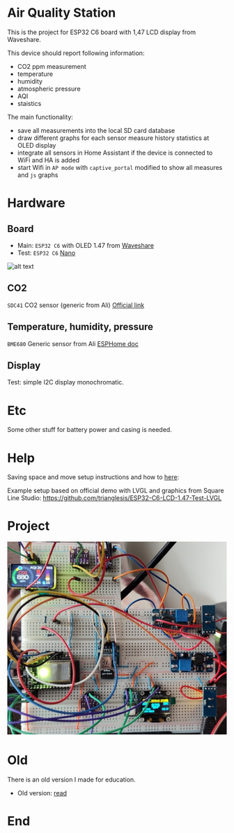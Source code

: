 # Air Quality Station

This is the project for ESP32 C6 board with 1,47 LCD display from Waveshare.

This device should report following information:
- CO2 ppm measurement
- temperature
- humidity
- atmospheric pressure
- AQI
- staistics

The main functionality:
- save all measurements into the local SD card database
- draw different graphs for each sensor measure history statistics at OLED display
- integrate all sensors in Home Assistant if the device is connected to WiFi and HA is added
- start Wifi in `AP mode` with `captive_portal` modified to show all measures and `js` graphs

# Hardware

## Board

- Main: `ESP32 C6` with OLED 1.47 from [Waveshare](https://www.waveshare.com/wiki/ESP32-C6-LCD-1.47)
- Test: `ESP32 C6` [Nano](https://github.com/wuxx/nanoESP32-C6/blob/master/README_en.md)

![alt text](doc/pic/300px-ESP32-C6-LCD-1.47.jpg)

## CO2

`SDC41` CO2 sensor (generic from Ali) [Official link](https://sensirion.com/products/catalog/SCD41)

## Temperature, humidity, pressure

`BME680` Generic sensor from Ali [ESPHome doc](https://esphome.io/components/sensor/bme680.html)

## Display

Test: simple I2C display monochromatic.

# Etc

Some other stuff for battery power and casing is needed.

# Help

Saving space and move setup instructions and how to [here](doc/README.md):

Example setup based on official demo with LVGL and graphics from Square Line Studio: https://github.com/trianglesis/ESP32-C6-LCD-1.47-Test-LVGL

# Project

![PIC](doc/pics/project_pic.jpg)


# Old

There is an old version I made for education.

- Old version: [read](https://github.com/trianglesis/Air_Quality_station/blob/0f882de520a3a1b63564a4ebc3921752ade938d1/README.md)

# End